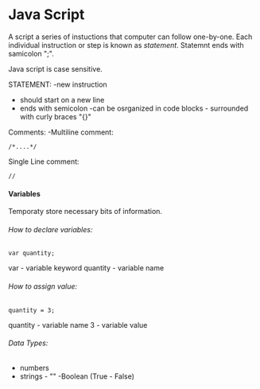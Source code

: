 # Java Script

A script a series of instuctions that computer can follow one-by-one. Each individual instruction or step is known as *statement*. Statemnt ends with samicolon ";".

Java script is case sensitive.

STATEMENT:
-new instruction
- should start on a new line
- ends with semicolon
-can be osrganized in code blocks - surrounded with curly braces "{}"

Comments: 
-Multiline comment:
```
/*....*/
```
Single Line comment:
```
//
```
#### Variables

Temporaty store necessary bits of information.

###### How to declare variables:
```
var quantity;
```
var - variable keyword
quantity - variable name

###### How to assign value:
```
quantity = 3;
```
quantity - variable name
3 - variable value


###### Data Types:
- numbers
- strings - ""
-Boolean (True - False)


